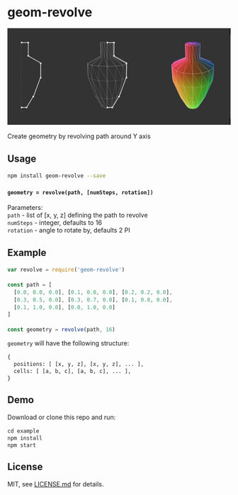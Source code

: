 # geom-revolve

![](screenshot.jpg)

Create geometry by revolving path around Y axis

## Usage

```bash
npm install geom-revolve --save
```

#### `geometry = revolve(path, [numSteps, rotation])`

Parameters:  
`path` - list of [x, y, z] defining the path to revolve  
`numSteps` - integer, defaults to 16  
`rotation` - angle to rotate by, defaults 2 PI  

## Example

```javascript
var revolve = require('geom-revolve')

const path = [
  [0.0, 0.0, 0.0], [0.1, 0.0, 0.0], [0.2, 0.2, 0.0],
  [0.3, 0.5, 0.0], [0.3, 0.7, 0.0], [0.1, 0.8, 0.0],
  [0.1, 1.0, 0.0], [0.0, 1.0, 0.0]
]

const geometry = revolve(path, 16)
```

`geometry` will have the following structure:

```
{
  positions: [ [x, y, z], [x, y, z], ... ],
  cells: [ [a, b, c], [a, b, c], ... ],
}
```

## Demo

Download or clone this repo and run:

```
cd example
npm install
npm start
```

## License

MIT, see [LICENSE.md](http://github.com/vorg/geom-revolve/blob/master/LICENSE.md) for details.
